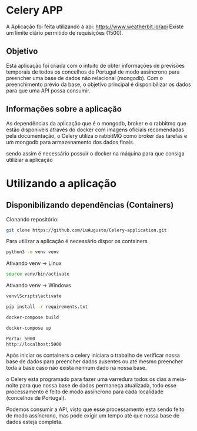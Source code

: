 # Celery APP

A Aplicação foi feita utilizando a api: https://www.weatherbit.io/api
Existe um limite diário permitido de requisições (1500).

## Objetivo

Esta aplicação foi criada com o intuito de obter informações de previsões temporais de todos os concelhos de Portugal de modo assíncrono para preencher uma base de dados não relacional (mongodb).
Com o preenchimento prévio da base, o objetivo principal é disponibilizar os dados para que uma API possa consumir.

## Informações sobre a aplicação

As dependências da aplicação que é o mongodb, broker e o rabbitmq que estão disponiveis através do docker com imagens oficiais recomendadas pela documentação, o Celery utiliza o rabbitMQ como broker das tarefas e um mongodb para armazenamento dos dados finais.

sendo assim é necessário possuir o docker na máquina para que consiga utiliziar a aplicação

# Utilizando a aplicação

## Disponibilizando dependências (Containers)

Clonando repositório:

```bash
git clone https://github.com/LuAugusto/Celery-application.git
```

Para utilizar a aplicação é necessário dispor os containers

```bash
python3 -m venv venv
```

Ativando venv -> Linux

```bash
source venv/bin/activate
```

Ativando venv -> Windows

```bash
venv\Scripts\activate
```

```bash
pip install -r requirements.txt
```

```bash
docker-compose build
```

```bash
docker-compose up
```

```bash
Porta: 5000
http://localhost:5000
```

Após iniciar os containers o celery iniciara o trabalho de verificar nossa base de dados para preencher dados
ausentes ou até mesmo preencher toda a base caso não exista nenhum dado na nossa base.

o Celery esta programado para fazer uma varredura todos os dias à meia-noite para que nossa base de dados
permaneça atualizada, todo esse processamento é feito de modo assíncrono para cada localidade (concelhos de
Portugal).

Podemos consumir a API, visto que esse processamento esta sendo feito de modo assíncrono, mas pode exigir um tempo até que nossa base de dados esteja completa.
